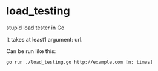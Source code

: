 # load_testing
stupid load tester in Go

It takes at least1 argument: url.

Can be run like this:

`go run ./load_testing.go http://example.com [n: times]`

